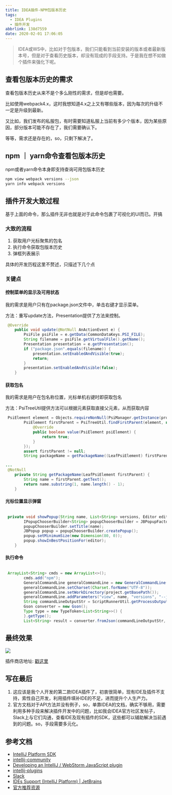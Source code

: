 ```yaml
---
title: IDEA插件-NPM包版本历史
tags:
  - IDEA Plugins
  - 插件开发
abbrlink: 138d7559
date: 2020-02-01 17:06:05
---
```

> IDEA或WS中，比如对于包版本，我们只能看到当前安装的版本或者最新版本号，但是对于查看历史版本，却没有现成的手段支持。于是我在想不如做个插件来强化下呢。

## 查看包版本历史的需求

查看包版本历史从来不是个多么刚性的需求，但是却也需要。

比如使用webpack4.x，这时我想知道4.x之上又有哪些版本，因为每次的升级不一定是升级到最新。

又比如，我们发布的私服包，有时需要知道私服上当前有多少个版本，因为某些原因，部分版本可能不存在了，我们需要确认下。

等等，需求还是存在的，so，只剩下解决了。

## npm ｜ yarn命令查看包版本历史
npm或者yarn命令本身即支持查询可用包版本历史


```bash
npm view webpack versions --json
yarn info webpack versions
```

## 插件开发大致过程
基于上面的命令，那么插件无非也就是对于此命令包裹了可视化的UI而已。开搞

### 大致的流程

1. 获取用户光标聚焦的包名
2. 执行命令获取包版本历史
3. 弹框列表展示

具体的开发历程这里不赘述，只描述下几个点

### 关键点

####  控制菜单的显示及可用状态

我的需求是用户只有在package.json文件中，单击右键才显示菜单。

方法：重写update方法，Presentation提供了方法来控制。

```java
 @Override
    public void update(@NotNull AnActionEvent e) {
        PsiFile psiFile = e.getData(CommonDataKeys.PSI_FILE);
        String filename = psiFile.getVirtualFile().getName();
        Presentation presentation = e.getPresentation();
        if ("package.json".equals(filename)) {
            presentation.setEnabledAndVisible(true);
            return;
        }
        presentation.setEnabledAndVisible(false);
    }

```
#### 获取包名
我的需求是用户在包名称位置，光标单机右键时即获取包名

方法：PsiTreeUtil提供方法可以根据元素获取直接父元素，从而获取内容

```java
 PsiElement element = Objects.requireNonNull(PsiManager.getInstance(project).findFile(file)).findElementAt(offset);
        PsiElement firstParent = PsiTreeUtil.findFirstParent(element, new Condition<PsiElement>() {
            @Override
            public boolean value(PsiElement psiElement) {
                return true;
            }
        });
        assert firstParent != null;
        String packageName = getPackageName((LeafPsiElement) firstParent);

...
 @NotNull
    private String getPackageName(LeafPsiElement firstParent) {
        String name = firstParent.getText();
        return name.substring(1, name.length() - 1);
    }
```

#### 光标位置显示弹窗

```java

 private void showPopup(String name, List<String> versions, Editor editor) {
        IPopupChooserBuilder<String> popupChooserBuilder = JBPopupFactory.getInstance().createPopupChooserBuilder(versions);
        popupChooserBuilder.setTitle(name);
        JBPopup popup = popupChooserBuilder.createPopup();
        popup.setMinimumSize(new Dimension(80, 0));
        popup.showInBestPositionFor(editor);
    }
```

#### 执行命令

```java

 ArrayList<String> cmds = new ArrayList<>();
        cmds.add("npm");
        GeneralCommandLine generalCommandLine = new GeneralCommandLine(cmds);
        generalCommandLine.setCharset(Charset.forName("UTF-8"));
        generalCommandLine.setWorkDirectory(project.getBasePath());
        generalCommandLine.addParameters("view", name, "versions", "--json");
        String commandLineOutputStr = ScriptRunnerUtil.getProcessOutput(generalCommandLine);
        Gson converter = new Gson();
        Type type = new TypeToken<List<String>>() {
        }.getType();
        List<String> result = converter.fromJson(commandLineOutputStr, type);
```


## 最终效果

![](https://i.imgur.com/V9D3Hr5.gif)

插件商店地址: [戳这里](https://plugins.jetbrains.com/plugin/13748-view-package-versions)

## 写在最后
1. 这应该是我个人开发的第二款IDEA插件了，初衷很简单，现有IDE及插件不支持，索性自己开发，利用插件填补IDE的不足，进而提升个人生产力。
2. 官方文档对于API方法并没有例子，so，单靠IDEA的文档，确实不够用，需要利用多种手段来解决插件开发中的问题，比如我会IDEA官方社区发帖子，Slack上与它们沟通，查看IDE及现有插件的SDK，这些都可以辅助解决当前遇到的问题。so，手段需要多元化。


## 参考文档
- [IntelliJ Platform SDK](http://www.jetbrains.org/intellij/sdk/docs/welcome.html)
- [intellij-community](https://github.com/JetBrains/intellij-community)
- [Developing an IntelliJ / WebStorm JavaScript plugin](https://medium.com/@andresdom/developing-an-intellij-webstorm-javascript-plugin-65416f9afea3)
- [intellij-plugins](https://github.com/JetBrains/intellij-plugins)
- [Slack](https://plugins.jetbrains.com/slack)
- [IDEs Support (IntelliJ Platform) | JetBrains](https://intellij-support.jetbrains.com/hc/en-us/community/posts)
- [官方推荐资源](http://www.jetbrains.org/intellij/sdk/docs/appendix/resources/useful_links.html)
